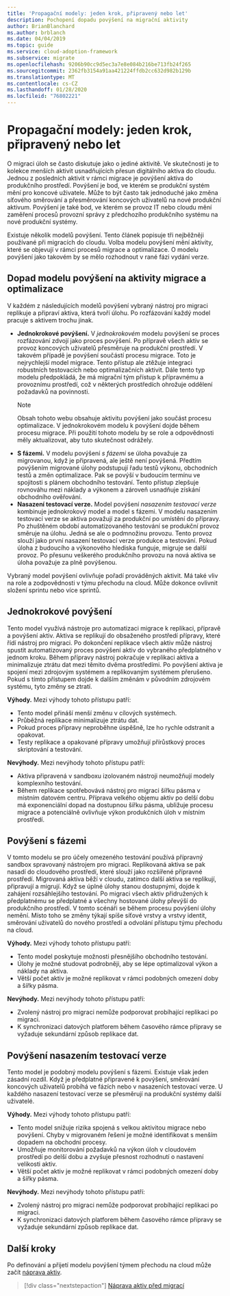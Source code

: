 ```yaml
---
title: 'Propagační modely: jeden krok, připravený nebo let'
description: Pochopení dopadu povýšení na migrační aktivity
author: BrianBlanchard
ms.author: brblanch
ms.date: 04/04/2019
ms.topic: guide
ms.service: cloud-adoption-framework
ms.subservice: migrate
ms.openlocfilehash: 9206b90cc9d5ec3a7e8e084b216be713fb24f265
ms.sourcegitcommit: 2362fb3154a91aa421224ffdb2cc632d982b129b
ms.translationtype: MT
ms.contentlocale: cs-CZ
ms.lasthandoff: 01/28/2020
ms.locfileid: "76802221"
---
```

# <a name="promotion-models-single-step-staged-or-flight"></a>Propagační modely: jeden krok, připravený nebo let

O migraci úloh se často diskutuje jako o jediné aktivitě. Ve skutečnosti je to kolekce menších aktivit usnadňujících přesun digitálního aktiva do cloudu. Jednou z posledních aktivit v rámci migrace je povýšení aktiva do produkčního prostředí. Povýšení je bod, ve kterém se produkční systém mění pro koncové uživatele. Může to být často tak jednoduché jako změna síťového směrování a přesměrování koncových uživatelů na nové produkční aktivum. Povýšení je také bod, ve kterém se provoz IT nebo cloudu mění zaměření procesů provozní správy z předchozího produkčního systému na nové produkční systémy.

Existuje několik modelů povýšení. Tento článek popisuje tři nejběžněji používané při migracích do cloudu. Volba modelu povýšení mění aktivity, které se objevují v rámci procesů migrace a optimalizace. O modelu povýšení jako takovém by se mělo rozhodnout v rané fázi vydání verze.

## <a name="impact-of-promotion-model-on-migrate-and-optimize-activities"></a>Dopad modelu povýšení na aktivity migrace a optimalizace

V každém z následujících modelů povýšení vybraný nástroj pro migraci replikuje a připraví aktiva, která tvoří úlohu. Po rozfázování každý model pracuje s aktivem trochu jinak.

- **Jednokrokové povýšení.** V *jednokrokovém* modelu povýšení se proces rozfázování zdvojí jako proces povýšení. Po přípravě všech aktiv se provoz koncových uživatelů přesměruje na produkční prostředí. V takovém případě je povýšení součástí procesu migrace. Toto je nejrychlejší model migrace. Tento přístup ale ztěžuje integraci robustních testovacích nebo optimalizačních aktivit. Dále tento typ modelu předpokládá, že má migrační tým přístup k přípravnému a provoznímu prostředí, což v některých prostředích ohrožuje oddělení požadavků na povinnosti.
  > [!NOTE]
  >Obsah tohoto webu obsahuje aktivitu povýšení jako součást procesu optimalizace. V jednokrokovém modelu k povýšení dojde během procesu migrace. Při použití tohoto modelu by se role a odpovědnosti měly aktualizovat, aby tuto skutečnost odrážely.
- **S fázemi.** V modelu povýšení *s fázemi* se úloha považuje za migrovanou, když je připravená, ale ještě není povýšená. Předtím povýšením migrované úlohy podstupují řadu testů výkonu, obchodních testů a změn optimalizace. Pak se povýší v budoucím termínu ve spojitosti s plánem obchodního testování. Tento přístup zlepšuje rovnováhu mezi náklady a výkonem a zároveň usnadňuje získání obchodního ověřování.
- **Nasazení testovací verze.** Model povýšení *nasazením testovací verze* kombinuje jednokrokový model a model s fázemi. V modelu nasazením testovací verze se aktiva považují za produkční po umístění do přípravy. Po zhuštěném období automatizovaného testování se produkční provoz směruje na úlohu. Jedná se ale o podmnožinu provozu. Tento provoz slouží jako první nasazení testovací verze produkce a testování. Pokud úloha z budoucího a výkonového hlediska funguje, migruje se další provoz. Po přesunu veškerého produkčního provozu na nová aktiva se úloha považuje za plně povýšenou.

Vybraný model povýšení ovlivňuje pořadí prováděných aktivit. Má také vliv na role a zodpovědnosti v týmu přechodu na cloud. Může dokonce ovlivnit složení sprintu nebo více sprintů.

## <a name="single-step-promotion"></a>Jednokrokové povýšení

Tento model využívá nástroje pro automatizaci migrace k replikaci, přípravě a povýšení aktiv. Aktiva se replikují do obsaženého prostředí přípravy, které řídí nástroj pro migraci. Po dokončení replikace všech aktiv může nástroj spustit automatizovaný proces povýšení aktiv do vybraného předplatného v jednom kroku. Během přípravy nástroj pokračuje v replikaci aktiva a minimalizuje ztrátu dat mezi těmito dvěma prostředími. Po povýšení aktiva je spojení mezi zdrojovým systémem a replikovaným systémem přerušeno. Pokud s tímto přístupem dojde k dalším změnám v původním zdrojovém systému, tyto změny se ztratí.

**Výhody.** Mezi výhody tohoto přístupu patří:

- Tento model přináší menší změnu v cílových systémech.
- Průběžná replikace minimalizuje ztrátu dat.
- Pokud proces přípravy neproběhne úspěšně, lze ho rychle odstranit a opakovat.
- Testy replikace a opakované přípravy umožňují přírůstkový proces skriptování a testování.

**Nevýhody.** Mezi nevýhody tohoto přístupu patří:

- Aktiva připravená v sandboxu izolovaném nástroji neumožňují modely komplexního testování.
- Během replikace spotřebovává nástroj pro migraci šířku pásma v místním datovém centru. Příprava velkého objemu aktiv po delší dobu má exponenciální dopad na dostupnou šířku pásma, ubližuje procesu migrace a potenciálně ovlivňuje výkon produkčních úloh v místním prostředí.

## <a name="staged-promotion"></a>Povýšení s fázemi

V tomto modelu se pro účely omezeného testování používá přípravný sandbox spravovaný nástrojem pro migraci. Replikovaná aktiva se pak nasadí do cloudového prostředí, které slouží jako rozšířené přípravné prostředí. Migrovaná aktiva běží v cloudu, zatímco další aktiva se replikují, připravují a migrují. Když se úplné úlohy stanou dostupnými, dojde k zahájení rozsáhlejšího testování. Po migraci všech aktiv přidružených k předplatnému se předplatné a všechny hostované úlohy převýší do produkčního prostředí. V tomto scénáři se během procesu povýšení úlohy nemění. Místo toho se změny týkají spíše síťové vrstvy a vrstvy identit, směrování uživatelů do nového prostředí a odvolání přístupu týmu přechodu na cloud.

**Výhody.** Mezi výhody tohoto přístupu patří:

- Tento model poskytuje možnosti přesnějšího obchodního testování.
- Úlohy je možné studovat podrobněji, aby se lépe optimalizoval výkon a náklady na aktiva.
- Větší počet aktiv je možné replikovat v rámci podobných omezení doby a šířky pásma.

**Nevýhody.** Mezi nevýhody tohoto přístupu patří:

- Zvolený nástroj pro migraci nemůže podporovat probíhající replikaci po migraci.
- K synchronizaci datových platforem během časového rámce přípravy se vyžaduje sekundární způsob replikace dat.

## <a name="flight-promotion"></a>Povýšení nasazením testovací verze

Tento model je podobný modelu povýšení s fázemi. Existuje však jeden zásadní rozdíl. Když je předplatné připravené k povýšení, směrování koncových uživatelů probíhá ve fázích nebo v nasazeních testovací verze. U každého nasazení testovací verze se přesměrují na produkční systémy další uživatelé.

**Výhody.** Mezi výhody tohoto přístupu patří:

- Tento model snižuje rizika spojená s velkou aktivitou migrace nebo povýšení. Chyby v migrovaném řešení je možné identifikovat s menším dopadem na obchodní procesy.
- Umožňuje monitorování požadavků na výkon úloh v cloudovém prostředí po delší dobu a zvyšuje přesnost rozhodnutí o nastavení velikosti aktiv.
- Větší počet aktiv je možné replikovat v rámci podobných omezení doby a šířky pásma.

**Nevýhody.** Mezi nevýhody tohoto přístupu patří:

- Zvolený nástroj pro migraci nemůže podporovat probíhající replikaci po migraci.
- K synchronizaci datových platforem během časového rámce přípravy se vyžaduje sekundární způsob replikace dat.

## <a name="next-steps"></a>Další kroky

Po definování a přijetí modelu povýšení týmem přechodu na cloud může začít [náprava aktiv](./remediate.md).

> [!div class="nextstepaction"]
> [Náprava aktiv před migrací](./remediate.md)
